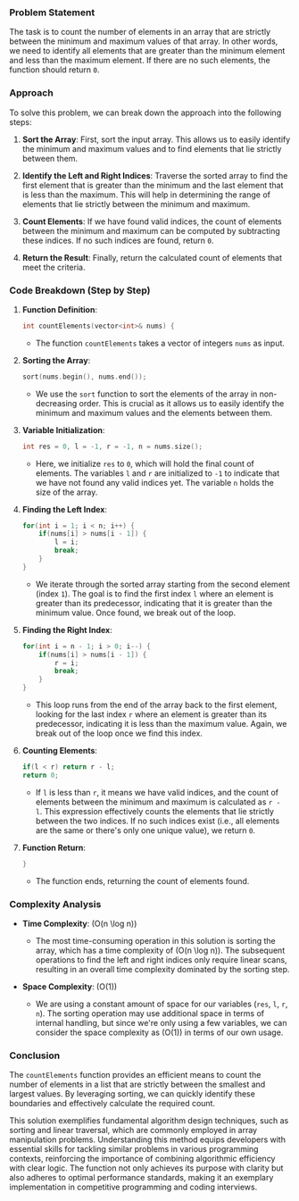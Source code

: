 ### Problem Statement

The task is to count the number of elements in an array that are strictly between the minimum and maximum values of that array. In other words, we need to identify all elements that are greater than the minimum element and less than the maximum element. If there are no such elements, the function should return `0`.

### Approach

To solve this problem, we can break down the approach into the following steps:

1. **Sort the Array**: First, sort the input array. This allows us to easily identify the minimum and maximum values and to find elements that lie strictly between them.

2. **Identify the Left and Right Indices**: Traverse the sorted array to find the first element that is greater than the minimum and the last element that is less than the maximum. This will help in determining the range of elements that lie strictly between the minimum and maximum.

3. **Count Elements**: If we have found valid indices, the count of elements between the minimum and maximum can be computed by subtracting these indices. If no such indices are found, return `0`.

4. **Return the Result**: Finally, return the calculated count of elements that meet the criteria.

### Code Breakdown (Step by Step)

1. **Function Definition**:
   ```cpp
   int countElements(vector<int>& nums) {
   ```
   - The function `countElements` takes a vector of integers `nums` as input.

2. **Sorting the Array**:
   ```cpp
   sort(nums.begin(), nums.end());
   ```
   - We use the `sort` function to sort the elements of the array in non-decreasing order. This is crucial as it allows us to easily identify the minimum and maximum values and the elements between them.

3. **Variable Initialization**:
   ```cpp
   int res = 0, l = -1, r = -1, n = nums.size();
   ```
   - Here, we initialize `res` to `0`, which will hold the final count of elements. The variables `l` and `r` are initialized to `-1` to indicate that we have not found any valid indices yet. The variable `n` holds the size of the array.

4. **Finding the Left Index**:
   ```cpp
   for(int i = 1; i < n; i++) {
       if(nums[i] > nums[i - 1]) {
           l = i;
           break;
       }
   }
   ```
   - We iterate through the sorted array starting from the second element (index `1`). The goal is to find the first index `l` where an element is greater than its predecessor, indicating that it is greater than the minimum value. Once found, we break out of the loop.

5. **Finding the Right Index**:
   ```cpp
   for(int i = n - 1; i > 0; i--) {
       if(nums[i] > nums[i - 1]) {
           r = i;
           break;
       }
   }
   ```
   - This loop runs from the end of the array back to the first element, looking for the last index `r` where an element is greater than its predecessor, indicating it is less than the maximum value. Again, we break out of the loop once we find this index.

6. **Counting Elements**:
   ```cpp
   if(l < r) return r - l;
   return 0;
   ```
   - If `l` is less than `r`, it means we have valid indices, and the count of elements between the minimum and maximum is calculated as `r - l`. This expression effectively counts the elements that lie strictly between the two indices. If no such indices exist (i.e., all elements are the same or there's only one unique value), we return `0`.

7. **Function Return**:
   ```cpp
   }
   ```
   - The function ends, returning the count of elements found.

### Complexity Analysis

- **Time Complexity**: \(O(n \log n)\)
  - The most time-consuming operation in this solution is sorting the array, which has a time complexity of \(O(n \log n)\). The subsequent operations to find the left and right indices only require linear scans, resulting in an overall time complexity dominated by the sorting step.

- **Space Complexity**: \(O(1)\)
  - We are using a constant amount of space for our variables (`res`, `l`, `r`, `n`). The sorting operation may use additional space in terms of internal handling, but since we're only using a few variables, we can consider the space complexity as \(O(1)\) in terms of our own usage.

### Conclusion

The `countElements` function provides an efficient means to count the number of elements in a list that are strictly between the smallest and largest values. By leveraging sorting, we can quickly identify these boundaries and effectively calculate the required count.

This solution exemplifies fundamental algorithm design techniques, such as sorting and linear traversal, which are commonly employed in array manipulation problems. Understanding this method equips developers with essential skills for tackling similar problems in various programming contexts, reinforcing the importance of combining algorithmic efficiency with clear logic. The function not only achieves its purpose with clarity but also adheres to optimal performance standards, making it an exemplary implementation in competitive programming and coding interviews.